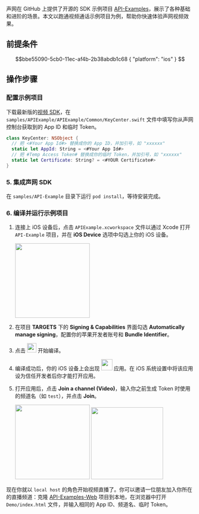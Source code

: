 声网在 GitHub 上提供了开源的 SDK 示例项目 [API-Examples](https://github.com/AgoraIO/API-Examples/tree/main/iOS/APIExample)，展示了各种基础和进阶的场景。本文以跑通视频通话示例项目为例，帮助你快速体验声网视频效果。


## 前提条件

$$bbe55090-5cb0-11ec-af4b-2b38abdb1c68
{
"platform": "ios"
}
$$

## 操作步骤


### 配置示例项目

下载最新版的[视频 SDK](./downloads?platform=iOS)，在 `samples/APIExample/APIExample/Common/KeyCenter.swift` 文件中填写你从声网控制台获取到的 App ID 和临时 Token。

  ```swift
class KeyCenter: NSObject {
    // 把 <#Your App Id#> 替换成你的 App ID，并加引号，如 "xxxxxx"
    static let AppId: String = <#Your App Id#>
    // 把 #Temp Access Token# 替换成你的临时 Token，并加引号，如 "xxxxxx"
    static let Certificate: String? = <#YOUR Certificate#>
  }
  ```

### 5. 集成声网 SDK

在 `samples/API-Example` 目录下运行 `pod install`，等待安装完成。

### 6. 编译并运行示例项目

1. 连接上 iOS 设备后，点击 `APIExample.xcworkspace` 文件以通过 Xcode 打开 `API-Example` 项目，并在 **iOS Device** 选项中勾选上你的 iOS 设备。

    <img src="https://web-cdn.agora.io/docs-files/1639710570014" width="200"/>

2. 在项目 **TARGETS** 下的 **Signing & Capabilities** 界面勾选 **Automatically manage signing**，配置你的苹果开发者账号和 **Bundle Identifier**。

3. 点击 <img src="https://web-cdn.agora.io/docs-files/1639710560035" width="25"/> 开始编译。

4. 编译成功后，你的 iOS 设备上会出现 <img src="https://web-cdn.agora.io/docs-files/1640600081300" width="30"/> 应用。在 iOS 系统设置中将该应用设为信任开发者后你才能打开应用。

5. 打开应用后，点击 **Join a channel (Video)**，输入你之前生成 Token 时使用的频道名（如 `test`），并点击 **Join**。

    <img src="https://web-cdn.agora.io/docs-files/1639710578205" width="200"/>

    <img src="https://web-cdn.agora.io/docs-files/1639710595513" width="193"/>


现在你就以 `local host` 的角色开始视频直播了。你可以邀请一位朋友加入你所在的直播频道：克隆 [API-Examples-Web](https://github.com/AgoraIO/API-Examples-Web) 项目到本地，在浏览器中打开 `Demo/index.html` 文件，并输入相同的 App ID、频道名、临时 Token。